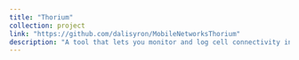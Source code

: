 ```yaml
---
title: "Thorium"
collection: project
link: "https://github.com/dalisyron/MobileNetworksThorium"
description: "A tool that lets you monitor and log cell connectivity information in Android phones. As part of the Mobile Networks course in 2021, Thorium was awarded the best project award among all projects."
---
```

